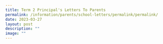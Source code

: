 ```yaml
---
title: Term 2 Principal's Letters To Parents
permalink: /information/parents/school-letters/permalink/permalink/
date: 2023-03-27
layout: post
description: ""
image: ""
---
```


